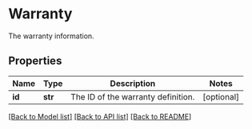 # Warranty

The warranty information.
## Properties
Name | Type | Description | Notes
------------ | ------------- | ------------- | -------------
**id** | **str** | The ID of the warranty definition. | [optional] 

[[Back to Model list]](../README.md#documentation-for-models) [[Back to API list]](../README.md#documentation-for-api-endpoints) [[Back to README]](../README.md)


